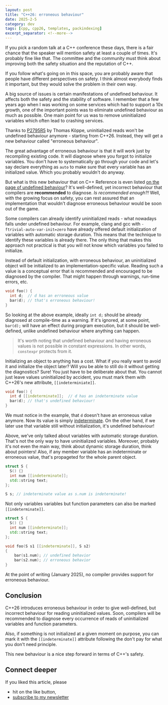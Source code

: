 ```yaml
---
layout: post
title: "C++26: erroneous behaviour"
date: 2025-2-5
category: dev
tags: [cpp, cpp26, templates, packindexing]
excerpt_separator: <!--more-->
---
```

If you pick a random talk at a C++ conference these days, there is a fair chance that the speaker will mention safety at least a couple of times. It's probably fine like that. The committee and the community must think about improving both the safety situation and the reputation of C++.

If you follow what's going on in this space, you are probably aware that people have different perspectives on safety. I think almost everybody finds it important, but they would solve the problem in their own way.

A big source of issues is certain manifestations of undefined behaviour. It affects both the safety and the stability of software. I remember that a few years ago when I was working on some services which had to support a 10x growth, one of the important points was to eliminate undefined behaviour as much as possible. One main point for us was to remove uninitialized variables which often lead to crashing services. 

Thanks to [P2795R5](https://www.open-std.org/jtc1/sc22/wg21/docs/papers/2024/p2795r5.html) by Thomas Köppe, uninitialized reads won't be undefined behaviour anymore - starting from C++26. Instead, they will get a new behaviour called "erroneous behaviour".

The great advantage of erroneous behaviour is that it will work just by recompiling existing code. It will diagnose where you forgot to initialize variables. You don't have to systematically go through your code and let's say declare everything as `auto` to make sure that every variable has an initialized value. Which you probably wouldn't do anyway. 

But what is this new behaviour that on C++ Reference is even listed [on the page of undefined behaviour](https://en.cppreference.com/w/cpp/language/ub)? It's well-defined, yet incorrect behaviour that compilers are **recommended** to diagnose. *Is recommended enough?!* Well, with the growing focus on safety, you can rest assured that an implementation that wouldn't diagnose erroneous behaviour would be soon out of the game.

Some compilers can already identify uninitialized reads - what nowadays falls under undefined behaviour. For example, clang and gcc with `-ftrivial-auto-var-init=zero` have already offered default initialization of variables with automatic storage duration. This means that the technique to identify these variables is already there. The only thing that makes this approach not practical is that you will not know which variables you failed to initialize.

Instead of default initialization, with erroneous behaviour, an uninitialized object will be initialized to an implementation-specific value. Reading such a value is a conceptual error that is recommended and encouraged to be diagnosed by the compiler. That might happen through warnings, run-time errors, etc.

```cpp
void foo() {
  int d;  // d has an erroneous value
  bar(d); // that's erroneous behaviour!
}
```

So looking at the above example, ideally `int d;` should be already diagnosed at compile-time as a warning. If it's ignored, at some point, `bar(d);` will have an effect during program execution, but it should be well-defined, unlike undefined behaviour where anything can happen.

> It's worth noting that undefined behaviour and having erroneous values is not possible in constant expressions. In other words, `constexpr` protects from it.

Initializing an object to anything has a cost. What if you really want to avoid it and initialize the object later? Will you be able to still do it without getting the diagnostics? Sure! You just have to be deliberate about that. You cannot just leave values uninitialized by accident, you must mark them with C++26's new attribute, `[[indeterminiate]]`.

```cpp
void foo() {
  int d [[indeterminate]];  // d has an indeterminate value
  bar(d); // that's undefined behaviour!
}
```

We must notice in the example, that `d` doesn't have an erroneous value anymore. Now its value is simply [indeterminate](https://en.cppreference.com/w/cpp/language/attributes/indeterminate). On the other hand, if we later use that variable still without initialization, it's undefined behaviour!

Above, we've only talked about variables with automatic storage duration. That's not the only way to have uninitialized variables. Moreover, probably it's not even the main way, think about dynamic storage duration, think about pointers! Also, if any member variable has an indeterminate or erroneous value, that's propageted for the whole parent object.


```cpp
struct S {
  S() {}
  int num [[indeterminate]];
  std::string text;
};

S s; // indeterminate value as s.num is indeterminate!
```
Not only variables variables but function parameters can also be marked `[[indeterminate]]`.

```cpp
struct S {
  S() {}
  int num [[indeterminate]];
  std::string text;
};

void foo(S s1 [[indeterminate]], S s2)
{
    bar(s1.num); // undefined behavior
    bar(s2.num); // erroneous behavior
}
```

At the point of writing (January 2025), no compiler provides support for erroneous behaviour.

## Conclusion

C++26 introduces erroneous behaviour in order to give well-defined, but incorrect behaviour for reading uninitialized values. Soon, compilers will be recommended to diagnose every occurrence of reads of uninitialized variables and function parameters.

Also, if something is not initialized at a given moment on purpose, you can mark it with the `[[indeterminate]]` attribute following the don't pay for what you don't need principle.

This new behaviour is a nice step forward in terms of C++'s safety.

## Connect deeper

If you liked this article, please 
- hit on the like button,  
- [subscribe to my newsletter](http://eepurl.com/gvcv1j)